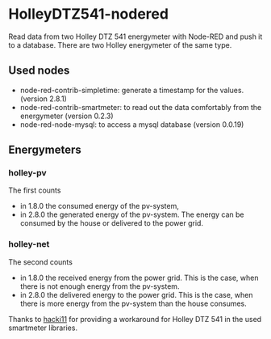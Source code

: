 # HolleyDTZ541-nodered

Read data from two Holley DTZ 541 energymeter with Node-RED and push it to a database. 
There are two Holley energymeter of the same type.

## Used nodes
 - node-red-contrib-simpletime: generate a timestamp for the values. (version 2.8.1)
 - node-red-contrib-smartmeter: to read out the data comfortably from the energymeter (version 0.2.3)
 - node-red-node-mysql: to access a mysql database (version 0.0.19)

## Energymeters

### holley-pv 
 The first counts 
  - in 1.8.0 the consumed energy of the pv-system,
  - in 2.8.0 the generated energy of the pv-system. The energy can be consumed by the house or delivered to the power grid. 

### holley-net
The second counts
  * in 1.8.0 the received energy from the power grid. This is the case, when there is not enough energy from the pv-system. 
  * in 2.8.0 the delivered energy to the power grid. This is the case, when there is more energy from the pv-system than the house consumes. 
  

Thanks to [hacki11](https://github.com/hacki11) for providing a workaround for Holley DTZ 541 in the used smartmeter libraries.
